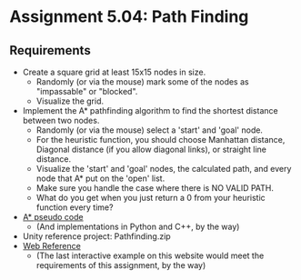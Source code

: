# Assignment 5.04: Path Finding

## Requirements

- Create a square grid at least 15x15 nodes in size.
  - Randomly (or via the mouse) mark some of the nodes as "impassable" or "blocked".
  - Visualize the grid.
- Implement the A* pathfinding algorithm to find the shortest distance between two nodes.
  - Randomly (or via the mouse) select a 'start' and 'goal' node.
  - For the heuristic function, you should choose Manhattan distance, Diagonal distance (if you allow diagonal links), or straight line distance.
  - Visualize the 'start' and 'goal' nodes, the calculated path, and every node that A* put on the 'open' list.
  - Make sure you handle the case where there is NO VALID PATH.
  - What do you get when you just return a 0 from your heuristic function every time?
- [A* pseudo code](http://theory.stanford.edu/~amitp/GameProgramming/ImplementationNotes.html)
  - (And implementations in Python and C++, by the way)
- Unity reference project: Pathfinding.zip
- [Web Reference](http://www.redblobgames.com/pathfinding/a-star/introduction.html)
  - (The last interactive example on this website would meet the requirements of this assignment, by the way)